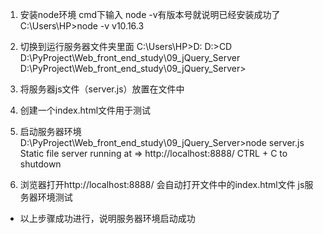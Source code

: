 1. 安装node环境
   cmd下输入 node -v有版本号就说明已经安装成功了
   C:\Users\HP>node -v
   v10.16.3

2. 切换到运行服务器文件夹里面
    C:\Users\HP>D:
    D:\>CD D:\PyProject\Web_front_end_study\09_jQuery_Server
    D:\PyProject\Web_front_end_study\09_jQuery_Server>
    
3. 将服务器js文件（server.js）放置在文件中

4. 创建一个index.html文件用于测试

5. 启动服务器环境
    D:\PyProject\Web_front_end_study\09_jQuery_Server>node server.js
    Static file server running at
      => http://localhost:8888/
    CTRL + C to shutdown
    
6. 浏览器打开http://localhost:8888/
    会自动打开文件中的index.html文件
    js服务器环境测试
    
- 以上步骤成功进行，说明服务器环境启动成功

